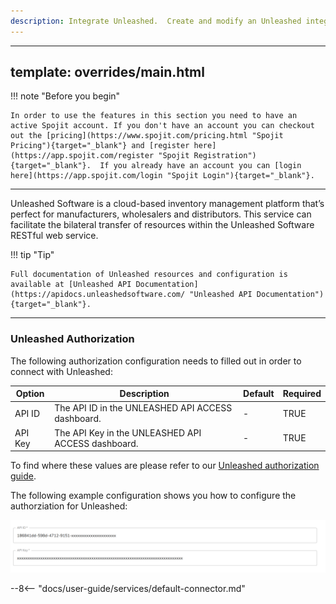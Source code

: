 ```yaml
---
description: Integrate Unleashed.  Create and modify an Unleashed integration with the bilateral transfer of resources within the Unleashed RESTful web service. This Unleashed Software service can be added to your workflow and connect and share data with other services.
---
```

---
template: overrides/main.html
---
!!! note "Before you begin" 

    In order to use the features in this section you need to have an active Spojit account. If you don't have an account you can checkout out the [pricing](https://www.spojit.com/pricing.html "Spojit Pricing"){target="_blank"} and [register here](https://app.spojit.com/register "Spojit Registration"){target="_blank"}.  If you already have an account you can [login here](https://app.spojit.com/login "Spojit Login"){target="_blank"}.
___

Unleashed Software is a cloud-based inventory management platform that’s perfect for manufacturers, wholesalers and distributors.  This service can facilitate the bilateral transfer of resources within the Unleashed Software RESTful web service.

!!! tip "Tip" 

    Full documentation of Unleashed resources and configuration is available at [Unleashed API Documentation](https://apidocs.unleashedsoftware.com/ "Unleashed API Documentation"){target="_blank"}.
___
### Unleashed Authorization

The following authorization configuration needs to filled out in order to connect with Unleashed:

| Option | Description | Default | Required |
| ----------- | ----------- | ----------- | ----------- |
| API ID | The API ID in the UNLEASHED API ACCESS dashboard. | - | TRUE |
| API Key | The API Key in the UNLEASHED API ACCESS dashboard. | - | TRUE |

To find where these values are please refer to our [Unleashed authorization guide](/connectors/unleashed/unleashed-authorization/ "Unleashed authorization guide"). 

The following example configuration shows you how to configure the authorziation for Unleashed:

![Unleashed Authorization Configuration](/assets/images/services/unleashed-service/authorization-configuration.png "Unleashed Authorization Configuration")

--8<-- "docs/user-guide/services/default-connector.md"